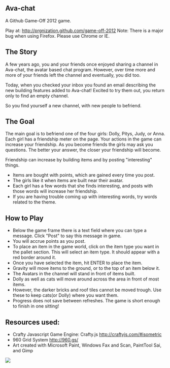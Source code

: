 
## Ava-chat
 A Github Game-Off 2012 game.

Play at: http://prgnization.github.com/game-off-2012
Note: There is a major bug when using Firefox. Please use Chrome or IE.

##  The Story

A few years ago, you and your friends once enjoyed sharing a channel in Ava-chat, the avatar based chat program.
However, over time more and more of your friends left the channel and eventually, you did too.

Today, when you checked your inbox you found an email describing the new building features added to Ava-chat!
Excited to try them out, you return only to find an empty channel.

So you find yourself a new channel, with new people to befriend.   

##  The Goal

The main goal is to befriend one of the four girls: Dolly, Pitys, Judy, or Anna. 
Each girl has a friendship meter on the page. Your actions in the game can increase 
your friendship. As you become friends the girls may ask you questions. The better your answer, the
closer your friendship will become. 

Friendship can increase by building items and by posting "interesting" things.
* Items are bought with points, which are gained every time you post.
* The girls like it when items are built near their avatar.
* Each girl has a few words that she finds interesting, and posts with those words will increase her friendship.
* If you are having trouble coming up with interesting words, try words related to the theme.

##  How to Play
* Below the game frame there is a text field where you can type a message. Click "Post" to say this message in game.
* You will accrue points as you post. 
* To place an item in the game world, click on the item type you want in the pallet section. This will select an item type. It should appear with a red border around it.
* Once you have selected the item, hit ENTER to place the item.
* Gravity will move items to the ground, or to the top of an item below it. 
* The Avatars in the channel will stand in front of items built. 
* Dolly as well as cats will move around across the area in front of most items.
* However, the darker bricks and roof tiles cannot be moved trough. Use these to keep cats(or Dolly) where you want them.
* Progress does not save between refreshes. The game is short enough to finish in one sitting!

## Resources used:
* Crafty Javascript Game Engine: Crafty.js   http://craftyjs.com/#isometric
* 960 Grid System  http://960.gs/
* Art created with Microsoft Paint, Windows Fax and Scan, PaintTool Sai, and Gimp


![](http://i.imgur.com/fzctF.png?1)

